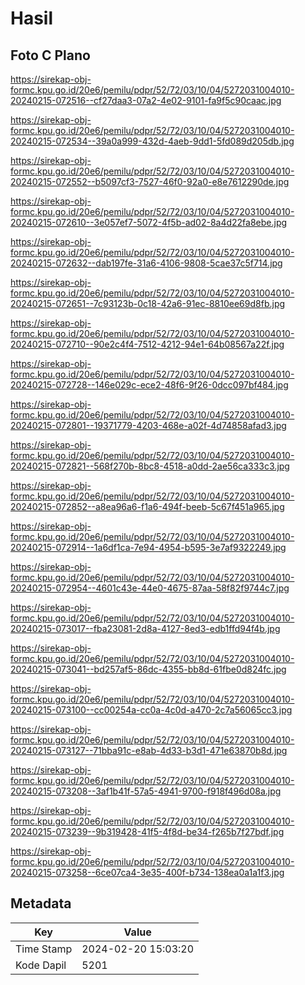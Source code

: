# Hasil

## Foto C Plano

https://sirekap-obj-formc.kpu.go.id/20e6/pemilu/pdpr/52/72/03/10/04/5272031004010-20240215-072516--cf27daa3-07a2-4e02-9101-fa9f5c90caac.jpg

https://sirekap-obj-formc.kpu.go.id/20e6/pemilu/pdpr/52/72/03/10/04/5272031004010-20240215-072534--39a0a999-432d-4aeb-9dd1-5fd089d205db.jpg

https://sirekap-obj-formc.kpu.go.id/20e6/pemilu/pdpr/52/72/03/10/04/5272031004010-20240215-072552--b5097cf3-7527-46f0-92a0-e8e7612290de.jpg

https://sirekap-obj-formc.kpu.go.id/20e6/pemilu/pdpr/52/72/03/10/04/5272031004010-20240215-072610--3e057ef7-5072-4f5b-ad02-8a4d22fa8ebe.jpg

https://sirekap-obj-formc.kpu.go.id/20e6/pemilu/pdpr/52/72/03/10/04/5272031004010-20240215-072632--dab197fe-31a6-4106-9808-5cae37c5f714.jpg

https://sirekap-obj-formc.kpu.go.id/20e6/pemilu/pdpr/52/72/03/10/04/5272031004010-20240215-072651--7c93123b-0c18-42a6-91ec-8810ee69d8fb.jpg

https://sirekap-obj-formc.kpu.go.id/20e6/pemilu/pdpr/52/72/03/10/04/5272031004010-20240215-072710--90e2c4f4-7512-4212-94e1-64b08567a22f.jpg

https://sirekap-obj-formc.kpu.go.id/20e6/pemilu/pdpr/52/72/03/10/04/5272031004010-20240215-072728--146e029c-ece2-48f6-9f26-0dcc097bf484.jpg

https://sirekap-obj-formc.kpu.go.id/20e6/pemilu/pdpr/52/72/03/10/04/5272031004010-20240215-072801--19371779-4203-468e-a02f-4d74858afad3.jpg

https://sirekap-obj-formc.kpu.go.id/20e6/pemilu/pdpr/52/72/03/10/04/5272031004010-20240215-072821--568f270b-8bc8-4518-a0dd-2ae56ca333c3.jpg

https://sirekap-obj-formc.kpu.go.id/20e6/pemilu/pdpr/52/72/03/10/04/5272031004010-20240215-072852--a8ea96a6-f1a6-494f-beeb-5c67f451a965.jpg

https://sirekap-obj-formc.kpu.go.id/20e6/pemilu/pdpr/52/72/03/10/04/5272031004010-20240215-072914--1a6df1ca-7e94-4954-b595-3e7af9322249.jpg

https://sirekap-obj-formc.kpu.go.id/20e6/pemilu/pdpr/52/72/03/10/04/5272031004010-20240215-072954--4601c43e-44e0-4675-87aa-58f82f9744c7.jpg

https://sirekap-obj-formc.kpu.go.id/20e6/pemilu/pdpr/52/72/03/10/04/5272031004010-20240215-073017--fba23081-2d8a-4127-8ed3-edb1ffd94f4b.jpg

https://sirekap-obj-formc.kpu.go.id/20e6/pemilu/pdpr/52/72/03/10/04/5272031004010-20240215-073041--bd257af5-86dc-4355-bb8d-61fbe0d824fc.jpg

https://sirekap-obj-formc.kpu.go.id/20e6/pemilu/pdpr/52/72/03/10/04/5272031004010-20240215-073100--cc00254a-cc0a-4c0d-a470-2c7a56065cc3.jpg

https://sirekap-obj-formc.kpu.go.id/20e6/pemilu/pdpr/52/72/03/10/04/5272031004010-20240215-073127--71bba91c-e8ab-4d33-b3d1-471e63870b8d.jpg

https://sirekap-obj-formc.kpu.go.id/20e6/pemilu/pdpr/52/72/03/10/04/5272031004010-20240215-073208--3af1b41f-57a5-4941-9700-f918f496d08a.jpg

https://sirekap-obj-formc.kpu.go.id/20e6/pemilu/pdpr/52/72/03/10/04/5272031004010-20240215-073239--9b319428-41f5-4f8d-be34-f265b7f27bdf.jpg

https://sirekap-obj-formc.kpu.go.id/20e6/pemilu/pdpr/52/72/03/10/04/5272031004010-20240215-073258--6ce07ca4-3e35-400f-b734-138ea0a1a1f3.jpg


## Metadata

| Key        | Value               |
| ---------- | ------------------- |
| Time Stamp | 2024-02-20 15:03:20 |
| Kode Dapil | 5201                |




